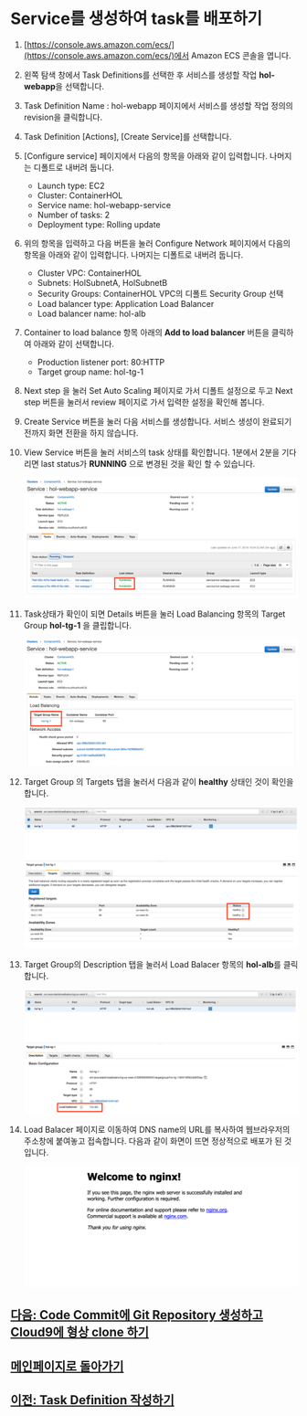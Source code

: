 # Service를 생성하여 task를 배포하기

1. [https://console.aws.amazon.com/ecs/](https://console.aws.amazon.com/ecs/)에서 Amazon ECS 콘솔을 엽니다.

2. 왼쪽 탐색 창에서 Task Definitions를 선택한 후 서비스를 생성할 작업 **hol-webapp**을 선택합니다.

3. Task Definition Name : hol-webapp 페이지에서 서비스를 생성할 작업 정의의 revision을 클릭합니다.

4. Task Definition [Actions], [Create Service]를 선택합니다.

5. [Configure service] 페이지에서 다음의 항목을 아래와 같이 입력합니다. 나머지는 디폴트로 내버려 둡니다.

    - Launch type: EC2
    - Cluster: ContainerHOL
    - Service name: hol-webapp-service
    - Number of tasks: 2
    - Deployment type: Rolling update

6. 위의 항목을 입력하고 다음 버튼을 눌러 Configure Network 페이지에서 다음의 항목을 아래와 같이 입력합니다. 나머지는 디폴트로 내버려 둡니다.

    - Cluster VPC: ContainerHOL
    - Subnets: HolSubnetA, HolSubnetB
    - Security Groups: ContainerHOL VPC의 디폴트 Security Group 선택
    - Load balancer type: Application Load Balancer
    - Load balancer name: hol-alb

7. Container to load balance 항목 아래의 **Add to load balancer** 버튼을 클릭하여 아래와 같이 선택합니다.

    - Production listener port: 80:HTTP
    - Target group name: hol-tg-1

8. Next step 을 눌러 Set Auto Scaling 페이지로 가서 디폴트 설정으로 두고 Next step 버튼을 눌러서 review 페이지로 가서 입력한 설정을 확인해 봅니다.

9. Create Service 버튼을 눌러 다음 서비스를 생성합니다. 서비스 생성이 완료되기 전까지 화면 전환을 하지 않습니다.

10. View Service 버튼을 눌러 서비스의 task 상태를 확인합니다. 1분에서 2분을 기다리면 last status가 **RUNNING** 으로 변경된 것을 확인 할 수 있습니다.

    ![Alt](../images/ecs/view-service-status.png "view service status")

11. Task상태가 확인이 되면 Details 버튼을 눌러 Load Balancing 항목의 Target Group **hol-tg-1** 을 클립합니다.

    ![Alt](../images/ecs/view-service-detail.png "view service detail")

12. Target Group 의 Targets 탭을 눌러서 다음과 같이 **healthy** 상태인 것이 확인을 합니다.

    ![Alt](../images/ec2/view-target-status.png "view target status")

13. Target Group의 Description 탭을 눌러서 Load Balacer 항목의 **hol-alb**를 클릭합니다.

    ![Alt](../images/ec2/view-target-group.png "view target group")

14. Load Balacer 페이지로 이동하여 DNS name의 URL를 복사하여 웹브라우저의 주소창에 붙여놓고 접속합니다. 다음과 같이 화면이 뜨면 정상적으로 배포가 된 것 입니다.

    ![Alt](../images/ec2/view-result.png "view target group")

## [다음: Code Commit에 Git Repository 생성하고 Cloud9에 형상 clone 하기](./create-codecommit-repo)

## [메인페이지로 돌아가기](../README)

## [이전: Task Definition 작성하기](./create-alb)
